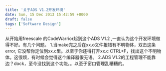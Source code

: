 ```yaml
---
title: '关于ADS V1.2开发环境'
date: Sun, 15 Dec 2013 15:42:59 +0000
draft: false
tags: ['Software Design']
---
```


从开始用freescale 的CodeWarrior起到这个ADS V1.2 ,一直认为这个开发环境做得不好。有几个问题。 1.当make完之后在xx.o文件报错有不明物体，双击这条error, 它没帮你定位到xx.c里。以至于你还得打开xx.c CTRL+F，找出这个不明物体。这很烦，有时候会觉得这个编译器很无语。 2.ADS V1.2的工程管理不能靠边？dock，至今没找到这个功能。。以至于窗口管理乱糟糟的。